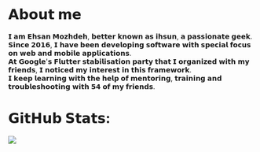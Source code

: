 <h1>𝗔𝗯𝗼𝘂𝘁 𝗺𝗲</h1>

𝗜 𝗮𝗺 𝗘𝗵𝘀𝗮𝗻 𝗠𝗼𝘇𝗵𝗱𝗲𝗵, 𝗯𝗲𝘁𝘁𝗲𝗿 𝗸𝗻𝗼𝘄𝗻 𝗮𝘀 <strong>𝗶𝗵𝘀𝘂𝗻</strong>, 𝗮 𝗽𝗮𝘀𝘀𝗶𝗼𝗻𝗮𝘁𝗲 𝗴𝗲𝗲𝗸.<br>
𝗦𝗶𝗻𝗰𝗲 𝟮𝟬𝟭𝟲, 𝗜 𝗵𝗮𝘃𝗲 𝗯𝗲𝗲𝗻 𝗱𝗲𝘃𝗲𝗹𝗼𝗽𝗶𝗻𝗴 𝘀𝗼𝗳𝘁𝘄𝗮𝗿𝗲 𝘄𝗶𝘁𝗵 𝘀𝗽𝗲𝗰𝗶𝗮𝗹 𝗳𝗼𝗰𝘂𝘀 𝗼𝗻 𝘄𝗲𝗯 𝗮𝗻𝗱 𝗺𝗼𝗯𝗶𝗹𝗲 𝗮𝗽𝗽𝗹𝗶𝗰𝗮𝘁𝗶𝗼𝗻𝘀.<br>
𝗔𝘁 𝗚𝗼𝗼𝗴𝗹𝗲'𝘀 𝗙𝗹𝘂𝘁𝘁𝗲𝗿 𝘀𝘁𝗮𝗯𝗶𝗹𝗶𝘀𝗮𝘁𝗶𝗼𝗻 𝗽𝗮𝗿𝘁𝘆 𝘁𝗵𝗮𝘁 𝗜 𝗼𝗿𝗴𝗮𝗻𝗶𝘇𝗲𝗱 𝘄𝗶𝘁𝗵 𝗺𝘆 𝗳𝗿𝗶𝗲𝗻𝗱𝘀, 𝗜 𝗻𝗼𝘁𝗶𝗰𝗲𝗱 𝗺𝘆 𝗶𝗻𝘁𝗲𝗿𝗲𝘀𝘁 𝗶𝗻 𝘁𝗵𝗶𝘀 𝗳𝗿𝗮𝗺𝗲𝘄𝗼𝗿𝗸.<br>
𝗜 𝗸𝗲𝗲𝗽 𝗹𝗲𝗮𝗿𝗻𝗶𝗻𝗴 𝘄𝗶𝘁𝗵 𝘁𝗵𝗲 𝗵𝗲𝗹𝗽 𝗼𝗳 𝗺𝗲𝗻𝘁𝗼𝗿𝗶𝗻𝗴, 𝘁𝗿𝗮𝗶𝗻𝗶𝗻𝗴 𝗮𝗻𝗱 𝘁𝗿𝗼𝘂𝗯𝗹𝗲𝘀𝗵𝗼𝗼𝘁𝗶𝗻𝗴 𝘄𝗶𝘁𝗵 𝟱𝟰 𝗼𝗳 𝗺𝘆 𝗳𝗿𝗶𝗲𝗻𝗱𝘀.<br>

<h1>𝗚𝗶𝘁𝗛𝘂𝗯 𝗦𝘁𝗮𝘁𝘀:</h1>
  <img src="https://github-readme-stats-sigma-five.vercel.app/api?username=ihsuncloud&show_icons=true&theme=transparent&count_private=true"/><br/>

